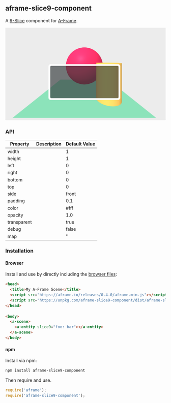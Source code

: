 ## aframe-slice9-component

A  [9-Slice](http://www.centigrade.de/blog/en/article/modern-user-interface-design-tools-part-2-graphical-approach-of-gui-design-tools/) component for [A-Frame](https://aframe.io).

 ![slice9](https://raw.githubusercontent.com/fernandojsg/aframe-slice9-component/master/images/screenshotbasic.png)

### API

| Property | Description | Default Value |
| -------- | ----------- | ------------- |
| width       |             | 1              |
| height      |             | 1              |
| left        |             | 0              |
| right       |             | 0              |
| bottom      |             | 0              |
| top         |             | 0              |
| side        |             | front              |
| padding     |             | 0.1              |
| color       |             | #fff              |
| opacity     |             | 1.0              |
| transparent |             | true              |
| debug       |             | false              |
| map         |             | ''              |

### Installation

#### Browser

Install and use by directly including the [browser files](dist):

```html
<head>
  <title>My A-Frame Scene</title>
  <script src="https://aframe.io/releases/0.4.0/aframe.min.js"></script>
  <script src="https://unpkg.com/aframe-slice9-component/dist/aframe-slice9-component.min.js"></script>
</head>

<body>
  <a-scene>
    <a-entity slice9="foo: bar"></a-entity>
  </a-scene>
</body>
```

<!-- If component is accepted to the Registry, uncomment this. -->
<!--
Or with [angle](https://npmjs.com/package/angle/), you can install the proper
version of the component straight into your HTML file, respective to your
version of A-Frame:

```sh
angle install aframe-slice9-component
```
-->

#### npm

Install via npm:

```bash
npm install aframe-slice9-component
```

Then require and use.

```js
require('aframe');
require('aframe-slice9-component');
```
